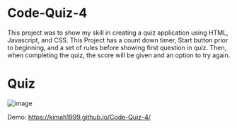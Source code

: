 # Code-Quiz-4
This project was to show my skill in creating a quiz application using HTML, Javascript, and CSS. This Project has a count down timer, Start button prior to beginning, and a set of rules before showing first question in quiz. Then, when completing the quiz, the score will be given and an option to try again.

# Quiz 
![image](https://user-images.githubusercontent.com/87666809/141597974-8212f9fa-48a3-48ae-8d8c-4b580c2ace03.png)


Demo: https://kimah1999.github.io/Code-Quiz-4/
